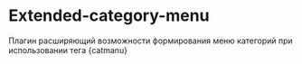 # Extended-category-menu
Плагин расширяющий возможности формирования меню категорий при использовании тега {catmanu}

